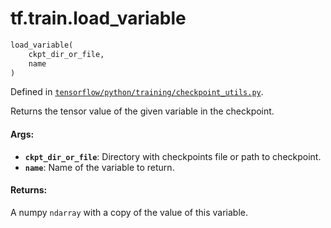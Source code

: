<div itemscope itemtype="http://developers.google.com/ReferenceObject">
<meta itemprop="name" content="tf.train.load_variable" />
</div>

# tf.train.load_variable

``` python
load_variable(
    ckpt_dir_or_file,
    name
)
```



Defined in [`tensorflow/python/training/checkpoint_utils.py`](https://www.tensorflow.org/code/tensorflow/python/training/checkpoint_utils.py).

Returns the tensor value of the given variable in the checkpoint.

#### Args:

* <b>`ckpt_dir_or_file`</b>: Directory with checkpoints file or path to checkpoint.
* <b>`name`</b>: Name of the variable to return.


#### Returns:

  A numpy `ndarray` with a copy of the value of this variable.